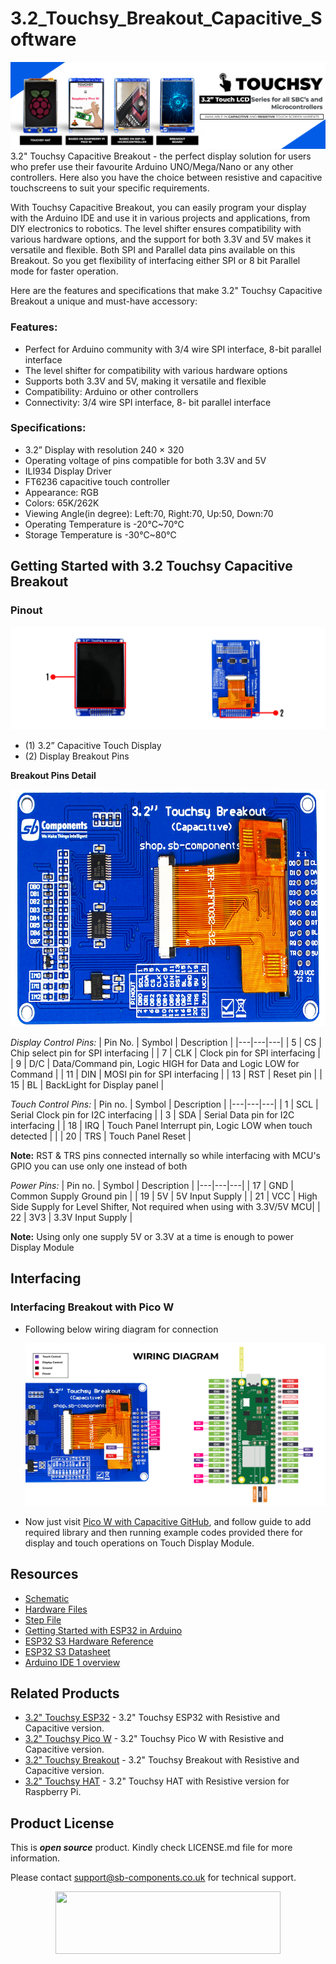 # 3.2_Touchsy_Breakout_Capacitive_Software
<img src="https://github.com/sbcshop/3.2_Touchsy_HAT_Resistive_Software/blob/main/images/Touchsy%20banner.jpg">
3.2" Touchsy Capacitive Breakout - the perfect display solution for users who prefer use their favourite Arduino UNO/Mega/Nano or any other controllers. Here also you have the choice between resistive and capacitive touchscreens to suit your specific requirements.

With Touchsy Capacitive Breakout, you can easily program your display with the Arduino IDE and use it in various projects and applications, from DIY electronics to robotics. The level shifter ensures compatibility with various hardware options, and the support for both 3.3V and 5V makes it versatile and flexible.
Both SPI and Parallel data pins available on this Breakout. So you get flexibility of interfacing either SPI or 8 bit Parallel mode for faster operation. 

Here are the features and specifications that make 3.2" Touchsy Capacitive Breakout a unique and must-have accessory:

### Features:
- Perfect for Arduino community with 3/4 wire SPI interface, 8-bit parallel interface
- The level shifter for compatibility with various hardware options
- Supports both 3.3V and 5V, making it versatile and flexible
- Compatibility: Arduino or other controllers
- Connectivity: 3/4 wire SPI interface, 8- bit parallel interface

### Specifications:
- 3.2” Display with resolution 240 × 320
- Operating voltage of pins compatible for both 3.3V and 5V
- ILI934 Display Driver
- FT6236 capacitive touch controller
- Appearance: RGB
- Colors: 65K/262K
- Viewing Angle(in degree): Left:70, Right:70, Up:50, Down:70 
- Operating Temperature is -20℃~70℃
- Storage Temperature is -30℃~80℃

## Getting Started with 3.2 Touchsy Capacitive Breakout
### Pinout
<img src="https://github.com/sbcshop/3.2_Touchsy_Breakout_Capacitive_Software/blob/main/images/Touchsy%20Breakout%20Capacitive%20Pinout.jpg">

- (1) 3.2” Capacitive Touch Display 
- (2) Display Breakout Pins
  
**Breakout Pins Detail**
  
  <img src="https://github.com/sbcshop/3.2_Touchsy_Breakout_Capacitive_Software/blob/main/images/touchsy_capacitive_Breakout_pins.png" width = "621" height="379">

  _Display Control Pins:_
  | Pin No. | Symbol | Description |
  |---|---|---|
  | 5 | CS | Chip select pin for SPI interfacing |
  | 7 | CLK  | Clock pin for SPI interfacing |
  | 9 | D/C | Data/Command pin, Logic HIGH for Data and Logic LOW for Command   |
  | 11 | DIN | MOSI pin for SPI interfacing |
  | 13 | RST | Reset pin |
  | 15 | BL | BackLight for Display panel |
  
  _Touch Control Pins:_
  | Pin no. | Symbol | Description | 
  |---|---|---|
  | 1 | SCL | Serial Clock pin for I2C interfacing |
  | 3 | SDA  | Serial Data pin for I2C interfacing |
  | 18 | IRQ | Touch Panel Interrupt pin, Logic LOW when touch detected | |
  | 20 | TRS | Touch Panel Reset |
  
  **Note:** RST & TRS pins connected internally so while interfacing with MCU's GPIO you can use only one instead of both
  
   _Power Pins:_
  | Pin no. | Symbol | Description | 
  |---|---|---|
  | 17 | GND | Common Supply Ground pin |
  | 19 | 5V  | 5V Input Supply |
  | 21 | VCC | High Side Supply for Level Shifter, Not required when using with 3.3V/5V MCU| 
  | 22 | 3V3 | 3.3V Input Supply |
  
  **Note:** Using only one supply 5V or 3.3V at a time is enough to power Display Module

  ## Interfacing
  ### Interfacing Breakout with Pico W
  - Following below wiring diagram for connection
    
    <img src="https://github.com/sbcshop/3.2_Touchsy_Breakout_Capacitive_Software/blob/main/images/capacitive_display_picow_wiring.jpg">
    
  - Now just visit [Pico W with Capacitive GitHub](https://github.com/sbcshop/3.2_Touchsy_Pico_W_Capacitive_Software), and follow guide to add required library and then running example codes provided there for display and touch operations on Touch Display Module.
    
## Resources
  * [Schematic](https://github.com/sbcshop/3.2_Touchsy_Breakout_Capacitive_Hardware/blob/main/Design%20Data/Sch%203.2%20inch%20Touchsy%20Breakout(capacitive).pdf)
  * [Hardware Files](https://github.com/sbcshop/3.2_Touchsy_Breakout_Capacitive_Hardware)
  * [Step File](https://github.com/sbcshop/3.2_Touchsy_Breakout_Capacitive_Hardware/blob/main/Mechanical%20Data/STEP%203.2%20inch%20Touchsy%20Breakout(capacitive).step)
  * [Getting Started with ESP32 in Arduino](https://docs.espressif.com/projects/arduino-esp32/en/latest/)
  * [ESP32 S3 Hardware Reference](https://docs.espressif.com/projects/esp-idf/en/latest/esp32s3/hw-reference/index.html)
  * [ESP32 S3 Datasheet](https://github.com/sbcshop/3.2_Touchsy_ESP-32_Resistive_Software/blob/main/documents/esp32-s3_datasheet_en.pdf)
  * [Arduino IDE 1 overview](https://docs.arduino.cc/software/ide-v1/tutorials/Environment)


## Related Products
   * [3.2" Touchsy ESP32](https://shop.sb-components.co.uk/collections/pre-order/products/touchsy-3-2-touch-lcd-display-based-on-esp32-mcu) - 3.2" Touchsy ESP32 with Resistive and Capacitive version. 
   * [3.2" Touchsy Pico W](https://shop.sb-components.co.uk/collections/pre-order/products/touchsy-3-2-touch-lcd-display-based-on-pico-w) - 3.2" Touchsy Pico W with Resistive and Capacitive version.
   * [3.2" Touchsy Breakout](https://shop.sb-components.co.uk/collections/pre-order/products/touchsy-3-2-touch-lcd-display-breakout-board) - 3.2" Touchsy Breakout with Resistive and Capacitive version.
   * [3.2" Touchsy HAT](https://shop.sb-components.co.uk/collections/pre-order/products/touchsy-3-2-touch-lcd-display-for-raspberry-pi) - 3.2" Touchsy HAT with Resistive version for Raspberry Pi.

## Product License

This is ***open source*** product. Kindly check LICENSE.md file for more information.

Please contact support@sb-components.co.uk for technical support.
<p align="center">
  <img width="360" height="100" src="https://cdn.shopify.com/s/files/1/1217/2104/files/Logo_sb_component_3.png?v=1666086771&width=300">
</p>
